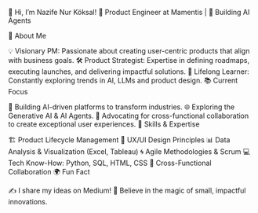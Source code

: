 👋 Hi, I’m Nazife Nur Köksal!
🚀 Product Engineer at Mamentis | 🎯 Building AI Agents

🌟 About Me

💡 Visionary PM: Passionate about creating user-centric products that align with business goals.
🛠 Product Strategist: Expertise in defining roadmaps, executing launches, and delivering impactful solutions.
🌱 Lifelong Learner: Constantly exploring trends in AI, LLMs and product design.
📚 Current Focus

🚧 Building AI-driven platforms to transform industries.
🌐 Exploring the Generative AI & AI Agents.
🤝 Advocating for cross-functional collaboration to create exceptional user experiences.
💼 Skills & Expertise

🏗 Product Lifecycle Management
🎨 UX/UI Design Principles
📊 Data Analysis & Visualization (Excel, Tableau)
🌀 Agile Methodologies & Scrum
💻 Tech Know-How: Python, SQL, HTML, CSS
🔗 Cross-Functional Collaboration
🌍 Fun Fact

✍️ I share my ideas on Medium!
🌟 Believe in the magic of small, impactful innovations.

